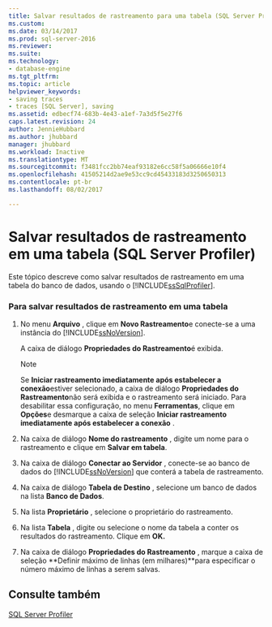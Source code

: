 ```yaml
---
title: Salvar resultados de rastreamento para uma tabela (SQL Server Profiler) | Microsoft Docs
ms.custom: 
ms.date: 03/14/2017
ms.prod: sql-server-2016
ms.reviewer: 
ms.suite: 
ms.technology:
- database-engine
ms.tgt_pltfrm: 
ms.topic: article
helpviewer_keywords:
- saving traces
- traces [SQL Server], saving
ms.assetid: edbecf74-683b-4e43-a1ef-7a3d5f5e27f6
caps.latest.revision: 24
author: JennieHubbard
ms.author: jhubbard
manager: jhubbard
ms.workload: Inactive
ms.translationtype: MT
ms.sourcegitcommit: f3481fcc2bb74eaf93182e6cc58f5a06666e10f4
ms.openlocfilehash: 41505214d2ae9e53cc9cd45433183d3250650313
ms.contentlocale: pt-br
ms.lasthandoff: 08/02/2017

---
```

# <a name="save-trace-results-to-a-table-sql-server-profiler"></a>Salvar resultados de rastreamento em uma tabela (SQL Server Profiler)
  Este tópico descreve como salvar resultados de rastreamento em uma tabela do banco de dados, usando o [!INCLUDE[ssSqlProfiler](../../includes/sssqlprofiler-md.md)].  
  
### <a name="to-save-trace-results-to-a-table"></a>Para salvar resultados de rastreamento em uma tabela  
  
1.  No menu **Arquivo** , clique em **Novo Rastreamento**e conecte-se a uma instância do [!INCLUDE[ssNoVersion](../../includes/ssnoversion-md.md)].  
  
     A caixa de diálogo **Propriedades do Rastreamento**é exibida.  
  
    > [!NOTE]  
    >  Se **Iniciar rastreamento imediatamente após estabelecer a conexão**estiver selecionado, a caixa de diálogo **Propriedades do Rastreamento**não será exibida e o rastreamento será iniciado. Para desabilitar essa configuração, no menu **Ferramentas**, clique em **Opções**e desmarque a caixa de seleção **Iniciar rastreamento imediatamente após estabelecer a conexão** .  
  
2.  Na caixa de diálogo **Nome do rastreamento** , digite um nome para o rastreamento e clique em **Salvar em tabela**.  
  
3.  Na caixa de diálogo **Conectar ao Servidor** , conecte-se ao banco de dados do [!INCLUDE[ssNoVersion](../../includes/ssnoversion-md.md)] que conterá a tabela de rastreamento.  
  
4.  Na caixa de diálogo **Tabela de Destino** , selecione um banco de dados na lista **Banco de Dados**.  
  
5.  Na lista **Proprietário** , selecione o proprietário do rastreamento.  
  
6.  Na lista **Tabela** , digite ou selecione o nome da tabela a conter os resultados do rastreamento. Clique em **OK.**  
  
7.  Na caixa de diálogo **Propriedades do Rastreamento** , marque a caixa de seleção **Definir máximo de linhas (em milhares)**para especificar o número máximo de linhas a serem salvas.  
  
## <a name="see-also"></a>Consulte também  
 [SQL Server Profiler](../../tools/sql-server-profiler/sql-server-profiler.md)  
  
  

